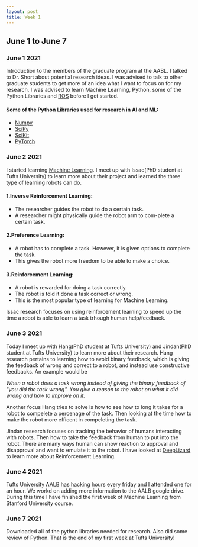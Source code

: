 ```yaml
---
layout: post
title: Week 1
---
```


## June 1 to June 7 ##


### June 1 2021 ###
Introduction to the members of the graduate program at the AABL. I talked to Dr. Short about potential research ideas. I was advised to talk to other graduate students to get more of an idea what I want to focus on for my research. I was advised to learn Machine Learning, Python, some of the Python Libraries and [ROS](http://wiki.ros.org/ROS/Tutorials) before I get started.

#### Some of the Python Libraries used for research in AI and ML: ####
* [Numpy](https://numpy.org/learn/)
* [SciPy](https://www.scipy.org/)
* [SciKit](https://scikit-learn.org/stable/)
* [PyTorch](https://pytorch.org/)

### June 2 2021 ###
I started learning [Machine Learning](https://www.coursera.org/learn/machine-learning/home). I meet up with Issac(PhD student at Tufts University) to learn more about their project and learned the three type of learning robots can do.

#### 1.Inverse Reinforcement Learning: ####
  * The researcher guides the robot to do a certain task.
  * A researcher might physically guide the robot arm to com-plete a certain task.
 
#### 2.Preference Learning: ####
  * A robot has to complete a task. However, it is given options to complete the task.
  * This gives the robot more freedom to be able to make a choice.
 
#### 3.Reinforcement Learning: ####
  * A robot is rewarded for doing a task correctly.
  * The robot is told it done a task correct or wrong.
  * This is the most popular type of learning for Machine Learning.

Issac research focuses on using reinforcement learning to speed up the time a robot is able to learn a task trhough human help/feedback.

### June 3 2021 ###

Today I meet up with Hang(PhD student at Tufts University) and Jindan(PhD student at Tufts University) to learn more about their research. Hang research pertains to learning how to avoid binary feedback, which is giving the feedback of wrong and correct to a robot, and instead use constructive feedbacks. An example would be

_When a robot does a task wrong instead of giving the binary feedback of "you did the task wrong". You give a reason to the robot on what it did wrong and how to improve on it._

Another focus Hang tries to solve is how to see how to long it takes for a robot to compelete a percenage of the task. Then looking at the time how to make the robot more efficent in compeleting the task.  

Jindan research focuses on tracking the behavior of humans interacting with robots. Then how to take the feedback from human to put into the robot. There are many ways human can show reaction to approval and disapproval and want to emulate it to the robot. I have looked at [DeepLizard](https://deeplizard.com/learn/video/nyjbcRQ-uQ8) to learn more about Reinforcement Learning. 

### June 4 2021 ###

Tufts University AALB has hacking hours every friday and I attended one for an hour. We workd on adding more information to the AALB google drive. During this time I have finished the first week of Machine Learning from Stanford University course. 

### June 7 2021 ###

Downloaded all of the python libraries needed for research. Also did some review of Python. That is the end of my first week at Tufts University!

